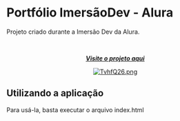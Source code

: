 # Portfólio ImersãoDev - Alura<br/>
Projeto criado durante a Imersão Dev da Alura. 

<br>

<div align="center">
   
[***Visite o projeto aqui***](https://porfolio-imersao-dev.vercel.app/)<br />


[![TvhfQ26.png](https://i.imgur.com/TvhfQ26.png)](https://imgur.com/TvhfQ26)
</div>

## Utilizando a aplicação
Para usá-la, basta executar o arquivo index.html
